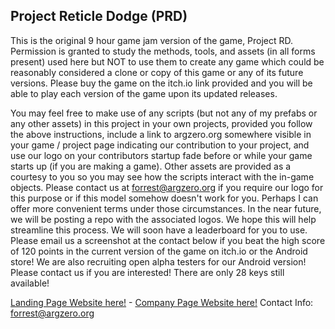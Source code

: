 ## Project Reticle Dodge (PRD)

This is the original 9 hour game jam version of the game, Project RD. Permission is granted to study the methods, tools, and assets (in all forms present) used here but NOT to use them to create any game which could be reasonably considered a clone or copy of this game or any of its future versions. Please buy the game on the itch.io link provided and you will be able to play each version of the game upon its updated releases.

You may feel free to make use of any scripts (but not any of my prefabs or any other assets) in this project in your own projects, provided you follow the above instructions, include a link to argzero.org somewhere visible in your game / project page indicating our contribution to your project, and use our logo on your contributors startup fade before or while your game starts up (if you are making a game). Other assets are provided as a courtesy to you so you may see how the scripts interact with the in-game objects. Please contact us at forrest@argzero.org if you require our logo for this purpose or if this model somehow doesn't work for you. Perhaps I can offer more convenient terms under those circumstances. In the near future, we will be posting a repo with the associated logos. We hope this will help streamline this process. We will soon have a leaderboard for you to use. Please email us a screenshot at the contact below if you beat the high score of 120 points in the current version of the game on itch.io or the Android store! We are also recruiting open alpha testers for our Android version! Please contact us if you are interested! There are only 28 keys still available!

[Landing Page Website here!](https://argzero.org/) - [Company Page Website here!](https://argzero.org/tech)
Contact Info: forrest@argzero.org

<!--Whenever you commit to this repository, GitHub Pages will run [Jekyll](https://jekyllrb.com/) to rebuild the pages in your site, from the content in your Markdown files.-->

<!--### Markdown
Markdown is a lightweight and easy-to-use syntax for styling your writing. It includes conventions for-->

<!--Syntax highlighted code block-->

<!--**Bold** and _Italic_ and `Code` text-->

<!--[Link](url) and ![Image](src)-->

<!--For more details see [GitHub Flavored Markdown](https://guides.github.com/features/mastering-markdown/).-->

<!--### Jekyll Themes
Your Pages site will use the layout and styles from the Jekyll theme you have selected in your [repository settings](https://github.com/Argzero/ProjectRD/settings). The name of this theme is saved in the Jekyll `_config.yml` configuration file.-->

<!--### Support or Contact
Having trouble with Pages? Check out our [documentation](https://help.github.com/categories/github-pages-basics/) or [contact support](https://github.com/contact) and we’ll help you sort it out.-->


